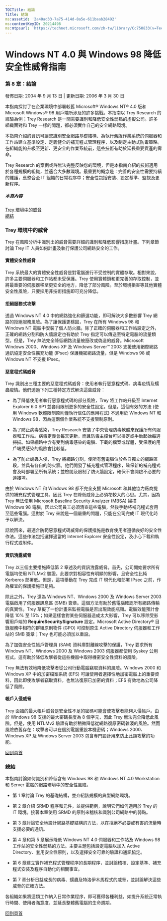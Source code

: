 ```yaml
---
TOCTitle: 結論
Title: 結論
ms:assetid: '2a40ad33-7a75-414d-8a5e-611baab28492'
ms:contentKeyID: 20214498
ms:mtpsurl: 'https://technet.microsoft.com/zh-tw/library/Cc750833(v=TechNet.10)'
---
```


Windows NT 4.0 與 Windows 98 降低安全性威脅指南
===============================================

### 第 8 章：結論

發佈日期: 2004 年 9 月 13 日 | 更新日期: 2006 年 3 月 30 日

本指南探討了在企業環境中部署較舊 Microsoft® Windows NT® 4.0 版和 Microsoft Windows® 98 用戶端所涉及的許多挑戰。本指南以 Trey Research 的經驗為例；Trey Research 是一間需要識別和降低安全性弱點的虛擬公司。許多組織面對和 Trey 一樣的問題，都必須實作自己的安全網路環境。

本指南介紹的資訊可讓您識別安全網路基礎結構、為執行舊版作業系統的伺服器和工作站建立基準設定、定義健全的補充程式管理程序，以及制定主動式防毒策略。在組織能夠升級至更新、更安全的作業系統前，這些技術有助於延長重要資產的壽命。

Trey Research 的案例或許無法完整反映您的環境，但是本指南介紹的技術適用於各種規模的組織，並適合大多數環境。最重要的概念是：完善的安全性需要持續的維護，應整合至 IT 組織的日常程序中；安全性包括安裝、設定基準、監視及更新程序。

##### 本頁內容

[](#ebaa)[Trey 環境中的威脅](#ebaa)  
[](#eaaa)[總結](#eaaa)

### Trey 環境中的威脅

Trey 在風險分析中識別出的威脅需要詳細的識別和降低影響措施計畫。下列章節討論 Trey IT 人員如何計畫及執行保護公司網路安全的工作。

#### 實體安全性威脅

Trey 系統最大的實體安全性威脅是對電腦進行不受控制的實體存取。相對來說，許多主要伺服器和工作站都未受保護。Trey 使用實體鎖和更完善的存取控制，並將最重要的伺服器移至更安全的地方，降低了部分風險。至於環境損害等其他實體安全性風險，只要採用非技術措施即可充分降低。

#### 拒絕服務式攻擊

透過 Windows NT 4.0 中的網路強化和篩選功能，即可解決大多數影響 Trey 網路的拒絕服務風險。為了讓保護更穩固，Trey 在所有 Windows 98 和 Windows NT 電腦中安裝了個人防火牆。除了正確的伺服器和工作站設定之外，正確的網路分割和防火牆設定也有助於 Trey 指定可以傳送至特定電腦的流量類型。但是，Trey 無法完全降低網路流量被竄改或偽造的威脅。Microsoft Windows 2000、Windows XP 及 Windows Server™ 2003 支援使用網際網路通訊協定安全性擴充功能 (IPsec) 保護機密網路流量，但是 Windows 98 或 Windows NT 不支援 IPsec。

#### 惡意程式碼威脅

Trey 識別出三種主要的惡意程式碼威脅：使用者執行惡意程式碼、病毒疫情及蠕蟲疫情。他們透過下列三種特定方式解決這些威脅：

-   為了降低使用者執行惡意程式碼的部分風險，Trey 將工作站升級至 Internet Explorer 6.0 SP1 並套用限制更多的安全性設定。但是，這個有效的方法 (使用 Windows 軟體限制原則僅執行信任的應用程式) 不適用於 Windows NT 和 Windows 98，因為這兩個作業系統不支援限制原則。

-   為了防止病毒感染，Trey Research 安裝了中央管理防毒軟體來保護所有伺服器和工作站。病毒定義會每天更新，而且防毒主控台可以排定或手動起始每週掃描。如果網路中含有受到病毒感染的電腦、下載的檔案或媒體，受保護的用戶端受感染的風險會比較低。

-   為了防止蠕蟲入侵，Trey 將網路分割，使所有舊電腦位於各自獨立的網路區段，並具有各自的防火牆。他們開發了補充程式管理程序，確保新的補充程式會及時部署至所有系統；並檢閱及限制了防火牆設定，確保不會開啟不必要的連接埠。

由於 Windows NT 和 Windows 98 都不完全支援 Microsoft 和其他協力廠商提供的補充程式管理工具，因此 Trey 在降低威脅上必須花較大的心思。尤其，因為 Trey 無法使用 Microsoft Baseline Security Analyzer (MBSA) 掃描 Windows 98 電腦，因此公司員工必須清查這些電腦，然後手動將補充程式套用至這些電腦。這對於 Trey 來說是一個嚴重的問題，只能在公司完成 IT 現代化時予以解決。

話說回來，最適合防範惡意程式碼威脅的保護措施是教育使用者遵循良好的安全性作法。這些作法包括選擇適當的 Internet Explorer 安全性設定，及小心下載和執行程式或附件。

#### 資訊洩露威脅

Trey 以三個主要措施降低第 2 章述及的資訊洩露威脅。首先，公司開始要求所有電腦均使用 NTLMv2 驗證。此要求對相容性有明顯的影響，且安全性比純 Kerberos 部署低。但是，這項舉動在 Trey 完成 IT 現代化和部署 IPsec 之前，作為權宜的保護措施已足夠。

除此之外，Trey 還為 Windows NT、Windows 2000 及 Windows Server 2003 電腦啟用了伺服器訊息區 (SMB) 簽章。這個方法有助於舊電腦確認所有網路傳輸的真實性。Trey 草擬了一份計畫來監視電腦是否出現效能瓶頸。電腦效能預計會降低 10% 至 15%；如果這樣會對某些伺服器造成太大影響，Trey 可以移除受影響用戶端的 **RequireSecuritySignature** 設定。Microsoft Active Directory® 目錄服務中相符的群組原則物件 (GPO) 可控制原生 Active Directory 伺服器和工作站的 SMB 簽章；Trey 也可能必須加以重設。

為了加強安全性帳戶管理員 (SAM) 資料庫對離線攻擊的保護，Trey 要求所有 Windows NT、Windows 2000 及 Windows 2003 伺服器都使用 Syskey 公用程式。這有助於降低攻擊者從這些機器中取得機密安全性資料的風險。

Trey 無法有效地降低攻擊者從公司行動電腦竊取資料的風險。Windows 2000 和 Windows XP 中的加密檔案系統 (EFS) 可讓使用者選擇性地加密電腦上的重要資料，因此即使攻擊者竊取資料，也無法復原已加密的資料；EFS 有效地為公司降低了風險。

#### 帳戶入侵威脅

Trey 面臨的最大帳戶威脅是安全性不足的密碼可能會使攻擊者能夠入侵帳戶。由於 Windows 98 支援的最大密碼長度為 8 個字元，因此 Trey 無法完全降低此風險。但是，使用 NTLMv2 驗證有助於稍微降低從網路復原密碼雜湊的風險。然而風險依舊存在：攻擊者可以在個別電腦重設本機密碼；Windows 2000、Windows XP 及 Windows Server 2003 包含專門設計用來防止此類攻擊的功能。

[](#mainsection)[回到頁首](#mainsection)

### 總結

本指南討論如何識別和降低含有 Windows 98 和 Windows NT 4.0 Workstation 和 Server 電腦的網路環境中的安全性風險。

-   第 1 章討論 Trey 的基礎結構，並介紹該規模的典型網路環境。

-   第 2 章介紹 SRMD 程序和元件，並提供範例，說明它們如何適用於 Trey 的 IT 環境。接著本章使用 SRMD 的原則來稽核和識別公司網路中的弱點。

-   第 3 章討論安全地設計網路基礎結構的方法，以在拒絕不必要或有害的流量時支援必要的通訊。

-   第 4 章和第 5 章展示降低 Windows NT 4.0 伺服器和工作站及 Windows 98 工作站的安全性弱點的方法。主要主題包括設定電腦以加入 Active Directory、套用安全性原則，以及選擇安全可靠的驗證和通訊協定。

-   第 6 章建立實作補充程式管理程序的長期程序，並討論稽核、設定基準、補充程式安裝及程序自動化的相關事宜。

-   第 7 章分析日益成長的病毒、蠕蟲及特洛伊木馬程式的威脅，並討論解決這些威脅的正確方法。

各組織如果將這類工作納入日常作業程序，即可獲得各種利益，如提升系統正常執行時間、使用者滿意度，並延長整體舊電腦的生命週期。

[](#mainsection)[回到頁首](#mainsection)

